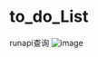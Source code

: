 # to_do_List

runapi查询
![image](https://user-images.githubusercontent.com/87218053/217419546-188420ca-a621-4c6c-822d-3cc1d5660b3e.png)
